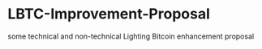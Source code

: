 # LBTC-Improvement-Proposal

some  technical   and non-technical Lighting Bitcoin enhancement proposal
